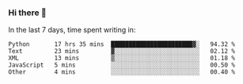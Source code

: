 ### Hi there 👋

In the last 7 days, time spent writing in:

<!--START_SECTION:waka-->
```text
Python       17 hrs 35 mins  ███████████████████████▓░   94.32 % 
Text         23 mins         ▓░░░░░░░░░░░░░░░░░░░░░░░░   02.12 % 
XML          13 mins         ▒░░░░░░░░░░░░░░░░░░░░░░░░   01.18 % 
JavaScript   5 mins          ░░░░░░░░░░░░░░░░░░░░░░░░░   00.50 % 
Other        4 mins          ░░░░░░░░░░░░░░░░░░░░░░░░░   00.40 % 
```
<!--END_SECTION:waka-->
<!--
**jimtje/jimtje** is a ✨ _special_ ✨ repository because its `README.md` (this file) appears on your GitHub profile.


Here are some ideas to get you started:

- 🔭 I’m currently working on ...
- 🌱 I’m currently learning ...
- 👯 I’m looking to collaborate on ...
- 🤔 I’m looking for help with ...
- 💬 Ask me about ...
- 📫 How to reach me: ...
- 😄 Pronouns: ...
- ⚡ Fun fact: ...
-->

